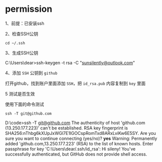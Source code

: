 # permission

1、前提：已安装ssh

2、检查SSH公钥

```
cd ~/.ssh
```

3、生成SSH公钥

C:\Users\dear>ssh-keygen -t rsa -C "sunsilently@outlook.com"


4、添加 `SSH` 公钥到 `github`

打开github，找到账户里面添加 `SSH`，把 `id_rsa.pub` 内容复制到 `key` 里面


5 测试是否生效

使用下面的命令测试

```
ssh -T git@github.com
```

D:\code>ssh -T git@github.com
The authenticity of host 'github.com (13.250.177.223)' can't be established.
RSA key fingerprint is SHA256:nThbg6kXUpJxWGl7E1IGOCspRomTxd8ARxLviKw6E5SY.
Are you sure you want to continue connecting (yes/no)? **yes**
Warning: Permanently added 'github.com,13.250.177.223' (RSA) to the list of known hosts.
Enter passphrase for key 'C:\Users\dear/.ssh/id_rsa':
Hi sileny! You've successfully authenticated, but GitHub does not provide shell access.


